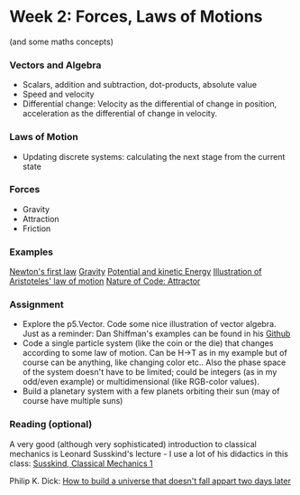 # Week 2: Forces, Laws of Motions
(and some maths concepts)

### Vectors and Algebra
- Scalars, addition and subtraction, dot-products, absolute value
- Speed and velocity
- Differential change: Velocity as the differential of change in position, acceleration as the differential of change in velocity.

### Laws of Motion
- Updating discrete systems: calculating the next stage from the current state

### Forces
- Gravity
- Attraction
- Friction

### Examples

[Newton's first law](/02_Forces/Examples/movement1.js)
[Gravity](/02_Forces/Examples/gravity1.js)
[Potential and kinetic Energy](/02_Forces/Examples/bouncing_ball1.js)
[Illustration of Aristoteles' law of motion](/02_Forces/Examples/aristoteles.js)
[Nature of Code: Attractor](https://editor.p5js.org/natureofcode/sketches/HyWqel-de)

### Assignment
- Explore the p5.Vector. Code some nice illustration of vector algebra. Just as a reminder: Dan Shiffman's examples can be found in his [Github](https://github.com/nature-of-code/noc-examples-p5.js/tree/master/chp01_vectors)
- Code a single particle system (like the coin or the die) that changes according to some law of motion. Can be H->T as in my example but of course can be anything, like changing color etc.. Also the phase space of the system doesn't have to be limited; could be integers (as in my odd/even example) or multidimensional (like RGB-color values).
- Build a planetary system with a few planets orbiting their sun (may of course have multiple suns)

### Reading (optional)
A very good (although very sophisticated) introduction to classical mechanics is Leonard Susskind's lecture - I use a lot of his didactics in this class:
[Susskind, Classical Mechanics 1](https://youtu.be/ApUFtLCrU90)

Philip K. Dick: [How to build a universe that doesn't fall appart two days later](https://urbigenous.net/library/how_to_build.html)
